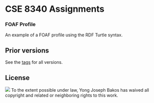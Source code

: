 # CSE 8340 Assignments

### FOAF Profile
An example of a FOAF profile using the RDF Turtle syntax.

## Prior versions
See the [tags](https://github.com/ybakos/cse8340-foaf/tags) for all versions.

## License

<img src="https://licensebuttons.net/p/zero/1.0/88x31.png" />
To the extent possible under law, Yong Joseph Bakos has waived all copyright and related or neighboring rights to this work.
